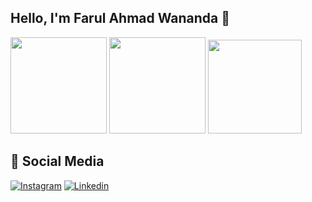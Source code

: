 ## Hello, I'm Farul Ahmad Wananda 🧛

<div>
<img height="154" src="https://github-readme-stats.vercel.app/api?username=farulwananda&show_icons=true&theme=dracula&count_private=true&locale=en&hide=stars"  />
<img height="154" src="https://github-readme-stats.vercel.app/api/top-langs/?username=farulwananda&layout=compact&theme=dracula&hide=java,html,css&langs_count=6"  />
<img height="150" src="https://github-readme-stats.vercel.app/api/wakatime?username=farulwananda&layout=compact&theme=dracula&langs_count=5" />
</div>

## 📌 Social Media

[![Instagram](https://img.shields.io/badge/Instagram-E4405F?style=for-the-badge&logo=instagram&logoColor=white)](https://www.instagram.com/farulwananda/)
[![Linkedin](https://img.shields.io/badge/LinkedIn-0077B5?style=for-the-badge&logo=linkedin&logoColor=white)](https://www.linkedin.com/in/farulwananda/)
